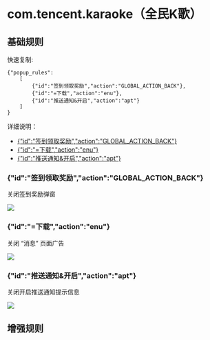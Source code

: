 # com.tencent.karaoke（全民K歌）

## 基础规则

快速复制:
```
{"popup_rules":
    [
        {"id":"签到领取奖励","action":"GLOBAL_ACTION_BACK"},
        {"id":"=下载","action":"enu"},
        {"id":"推送通知&开启","action":"apt"}
    ]
}
```
详细说明：
- [{"id":"签到领取奖励","action":"GLOBAL_ACTION_BACK"}](#id签到领取奖励actionglobal_action_back)
- [{"id":"=下载","action":"enu"}](#id下载actionenu)
- [{"id":"推送通知&开启","action":"apt"}](#id推送通知开启actionapt)

### {"id":"签到领取奖励","action":"GLOBAL_ACTION_BACK"}
关闭签到奖励弹窗

![](./assets/签到奖励弹窗.jpg)

### {"id":"=下载","action":"enu"}
关闭 “消息” 页面广告

![](./assets/“消息”页面广告.jpg)

### {"id":"推送通知&开启","action":"apt"}
关闭开启推送通知提示信息

![](./assets/开启推送通知提示信息.jpg)

## 增强规则
